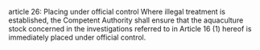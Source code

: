 article 26: Placing under official control
Where illegal treatment is established, the Competent Authority shall ensure that the aquaculture stock concerned in the investigations referred to in Article 16 (1) hereof is immediately placed under official control.
<ul>
</ul>